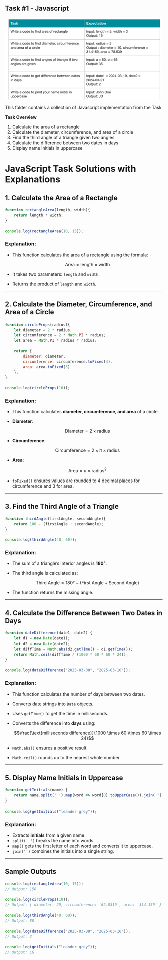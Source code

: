 ## Task #1 - Javascript

![task](https://raw.githubusercontent.com/Virtuozs/WDC03-Assignment-1/main/assets/task_img.png)

This folder contains a collection of Javascript implementation from the Task

**Task Overview**

1. Calculate the area of a rectangle
2. Calculate the diameter, circumference, and area of a circle
3. Find the third angle of a triangle given two angles
4. Calculate the difference between two dates in days
5. Display name initials in uppercase

# JavaScript Task Solutions with Explanations

## 1. Calculate the Area of a Rectangle
```javascript
function rectangleArea(length, width){
    return length * width;
}

console.log(rectangleArea(10, 15));
```
### Explanation:
- This function calculates the area of a rectangle using the formula:

  $$\text{Area} = \text{length} \times \text{width}$$

- It takes two parameters: `length` and `width`.
- Returns the product of `length` and `width`.

---

## 2. Calculate the Diameter, Circumference, and Area of a Circle
```javascript
function circleProps(radius){
    let diameter = 2 * radius;
    let circumference = 2 * Math.PI * radius;
    let area = Math.PI * radius * radius;

    return {
        diameter: diameter,
        circumference: circumference.toFixed(4),
        area: area.toFixed(3)
    };
}

console.log(circleProps(10));
```
### Explanation:
- This function calculates **diameter, circumference, and area** of a circle.
- **Diameter**:  

  $$\text{Diameter} = 2 \times \text{radius}$$

- **Circumference**:  
  
  $$\text{Circumference} = 2 \times \pi \times \text{radius}$$

- **Area**:  
  
  $$\text{Area} = \pi \times \text{radius}^2$$

- `toFixed()` ensures values are rounded to 4 decimal places for circumference and 3 for area.

---

## 3. Find the Third Angle of a Triangle
```javascript
function thirdAngle(firstAngle, secondAngle){
    return 180 - (firstAngle + secondAngle);
}

console.log(thirdAngle(40, 60));
```
### Explanation:
- The sum of a triangle’s interior angles is **180°**.
- The third angle is calculated as:

  $$\text{Third Angle} = 180° - (\text{First Angle} + \text{Second Angle})$$

- The function returns the missing angle.

---

## 4. Calculate the Difference Between Two Dates in Days
```javascript
function dateDifference(date1, date2) {
    let d1 = new Date(date1);
    let d2 = new Date(date2);
    let diffTime = Math.abs(d2.getTime() - d1.getTime());
    return Math.ceil(diffTime / (1000 * 60 * 60 * 24)); 
}

console.log(dateDifference("2025-03-08", "2025-03-10"));
```
### Explanation:
- This function calculates the number of days between two dates.
- Converts date strings into `Date` objects.
- Uses `getTime()` to get the time in milliseconds.
- Converts the difference into **days** using:
  
  $$\frac{\text{milliseconds difference}}{1000 \times 60 \times 60 \times 24}$$

- `Math.abs()` ensures a positive result.
- `Math.ceil()` rounds up to the nearest whole number.

---

## 5. Display Name Initials in Uppercase
```javascript
function getInitials(name) {
    return name.split(' ').map(word => word[0].toUpperCase()).join('');
}

console.log(getInitials("leander grey"));
```
### Explanation:
- Extracts **initials** from a given name.
- `split(' ')` breaks the name into words.
- `map()` gets the first letter of each word and converts it to uppercase.
- `join('')` combines the initials into a single string.

---

## Sample Outputs
```javascript
console.log(rectangleArea(10, 15)); 
// Output: 150

console.log(circleProps(10)); 
// Output: { diameter: 20, circumference: '62.8319', area: '314.159' }

console.log(thirdAngle(40, 60)); 
// Output: 80

console.log(dateDifference("2025-03-08", "2025-03-10")); 
// Output: 2

console.log(getInitials("leander grey")); 
// Output: LG
```
